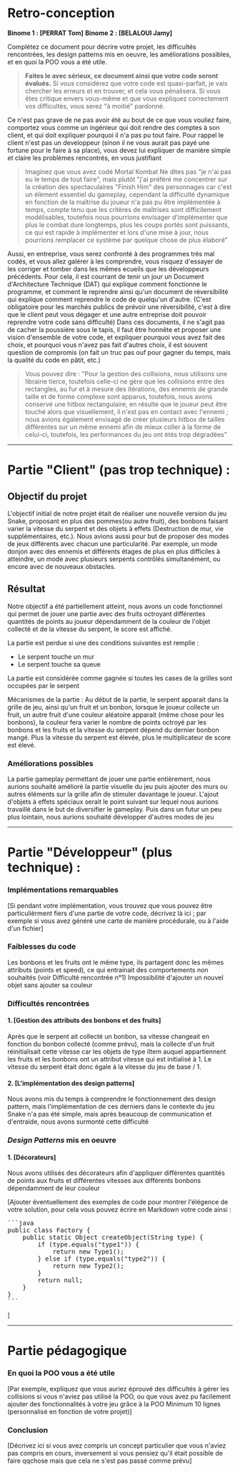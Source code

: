 
# Retro-conception

**Binome 1 : [PERRAT Tom]**
**Binome 2 : [BELALOUI Jamy]**

Complétez ce document pour décrire votre projet, les difficultés rencontrées, les design patterns mis en oeuvre, les améliorations possibles, et en quoi la POO vous a été utile.

> **Faites le avec sérieux, ce document ainsi que votre code seront évalués.**
Si vous considérez que votre code est quasi-parfait, je vais chercher les erreurs et en trouver, et cela vous pénalisera.
Si vous êtes critique envers vous-même et que vous expliquez correctement vos difficultés, vous serez "à moitié" pardonné.

Ce n'est pas grave de ne pas avoir été au bout de ce que vous vouliez faire, comportez vous comme un ingénieur qui doit rendre des comptes à son client, et qui doit expliquer pourquoi il n'a pas pu tout faire.
Pour rappel le client n'est pas un developpeur (sinon il ne vous aurait pas payé une fortune pour le faire à sa place), vous devez lui expliquer de manière simple et claire les problèmes rencontrés, en vous justifiant 
>Imaginez que vous avez codé Mortal Kombat 
Ne dites pas "je n'ai pas eu le temps de tout faire", mais plutôt "j'ai préféré me concentrer sur la création des spectaculaires "Finish Him" des personnages car c'est un élément essentiel du gameplay, cependant la difficulté dynamique en fonction de la maîtrise du joueur n'a pas pu être implémentée à temps, compte tenu que les critères de maîtrises sont difficilement modélisables, toutefois nous pourrions envisager d'implémenter que plus le combat dure longtemps, plus les coups portés sont puissants, ce qui est rapide à implémenter et lors d'une mise à jour, nous pourrions remplacer ce système par quelque chose de plus élaboré"

Aussi, en entreprise, vous serez confronté à des programmes très mal codés, et vous allez galérer à les comprendre, vous risquez d'essayer de les corriger et tomber dans les mêmes ecueils que les développeurs précédents.
Pour cela, il est courrant de tenir un jour un Document d'Architecture Technique (DAT) qui explique comment fonctionne le programme, et comment le reprendre ainsi qu'un document de réversibilité qui explique comment reprendre le code de quelqu'un d'autre.
(C'est obligatoire pour les marchés publics de prévoir une réversibilité, c'est à dire que le client peut vous dégager et une autre entreprise doit pouvoir reprendre votre code sans difficulté)
Dans ces documents, il ne s'agit pas de cacher la poussière sous le tapis, il faut être honnête et proposer une vision d'ensemble de votre code, et expliquer pourquoi vous avez fait des choix, et pourquoi vous n'avez pas fait d'autres choix, il est souvent question de compromis (on fait un truc pas ouf pour gagner du temps, mais la qualité du code en pâtit, etc.)
> Vous pouvez dire : "Pour la gestion des collisions, nous utilisons une librairie tierce, toutefois celle-ci ne gère que les collisions entre des rectangles, au fur et à mesure des itérations, des ennemis de grande taille et de forme complexe sont apparus, toutefois, nous avons conservé une hitbox rectangulaire, en résulte que le joueur peut être touché alors que visuellement, il n'est pas en contact avec l'ennemi ; nous avions également envisagé de créer plusieurs hitbox de tailles différentes sur un même ennemi afin de mieux coller à la forme de celui-ci, toutefois, les performances du jeu ont étés trop dégradées"



---
# Partie "Client" (pas trop technique) :

## Objectif du projet

L'objectif initial de notre projet était de réaliser une nouvelle version du jeu Snake, proposant en plus des pommes(ou autre fruit), des bonbons faisant varier la vitesse du serpent et des objets à effets (Destruction de mur, vie supplémentaires, etc.). Nous avions aussi pour but de proposer des modes de jeux différents avec chacun une particularité. Par exemple, un mode donjon avec des ennemis et différents étages de plus en plus difficiles à atteindre, un mode avec plusieurs serpents contrôlés simultanément, ou encore avec de nouveaux obstacles.

## Résultat

Notre objectif a été partiellement atteint, nous avons un code fonctionnel qui permet de jouer une partie avec des fruits octroyant différentes quantités de points au joueur dépendamment de la couleur de l'objet collecté et de la vitesse du serpent, le score est affiché.

 La partie est perdue si une des conditions suivantes est remplie :
 
- Le serpent touche un mur
- Le serpent touche sa queue

La partie est considérée comme gagnée si toutes les cases de la grilles sont occupées par le serpent

Mécanismes de la partie : Au début de la partie, le serpent apparait dans la grille de jeu, ainsi qu'un fruit et un bonbon, lorsque le joueur collecte un fruit, un autre fruit d'une couleur aléatoire apparait (même chose pour les bonbons), la couleur fera varier le nombre de points octroyé par les bonbons et les fruits et la vitesse du serpent dépend du dernier bonbon mangé. Plus la vitesse du serpent est élevée, plus le multiplicateur de score est élevé.

### Améliorations possibles

La partie gameplay permettant de jouer une partie entièrement, nous aurions souhaité amélioré la partie visuelle du jeu puis ajouter des murs ou autres éléments sur la grille afin de stimuler davantage le joueur. L'ajout d'objets à effets spéciaux serait le point suivant sur lequel nous aurions travaillé dans le but de diversifier le gameplay.
Puis dans un futur un peu plus lointain, nous aurions souhaité développer d'autres modes de jeu 

---
# Partie "Développeur" (plus technique) :


### Implémentations remarquables

[Si pendant votre implémentation, vous trouvez que vous pouvez être particulièrment fiers d'une partie de votre code, décrivez là ici ; par exemple si vous avez généré une carte de manière procédurale, ou à l'aide d'un fichier]

### Faiblesses du code

Les bonbons et les fruits ont le même type, ils partagent donc les mêmes attributs (points et speed), ce qui entrainait des comportements non souhaités (voir Difficulté rencontrée n°1)
Impossibilité d'ajouter un nouvel objet sans ajouter sa couleur 

### Difficultés rencontrées

#### 1. [Gestion des attributs des bonbons et des fruits]

Après que le serpent ait collecté un bonbon, sa vitesse changeait en fonction du bonbon collecté (comme prévu), mais la collecte d'un fruit réinitialisait cette vitesse car les objets de type iItem auquel appartiennent les fruits et les bonbons ont un attribut vitesse qui est initialisé à 1.
Le vitesse du serpent était donc égale à la vitesse du jeu de base / 1.

#### 2. [L'implémentation des design patterns]

Nous avons mis du temps à comprendre le fonctionnement des design pattern, mais l'implémentation de ces derniers dans le contexte du jeu Snake n'a pas été simple, mais après beaucoup de communication et d'entraide, nous avons surmonté cette difficulté


### *Design Patterns* mis en oeuvre

#### 1. [Décorateurs]
Nous avons utilisés des décorateurs afin d'appliquer différentes quantités de points aux fruits et différentes vitesses aux différents bonbons dépendamment de leur couleur

[Ajouter éventuellement des exemples de code pour montrer l'élégence de votre solution, pour cela vous pouvez écrire en Markdown votre code ainsi :

<pre>
```java
public class Factory {
    public static Object createObject(String type) {
        if (type.equals("type1")) {
            return new Type1();
        } else if (type.equals("type2")) {
            return new Type2();
        }
        return null;
    }
}
```
</pre>

]

---
# Partie pédagogique


### En quoi la POO vous a été utile

[Par exemple, expliquez que vous auriez éprouvé des difficultés à gérer les collisions si vous n'aviez pas utilisé la POO, ou que vous avez pu facilement ajouter des fonctionnalités à votre jeu grâce à la POO
Minimum 10 lignes (personnalisé en fonction de votre projet)]

### Conclusion

[Décrivez ici si vous avez compris un concept particulier que vous n'aviez pas compris en cours, inversement si vous pensiez qu'il était possible de faire qqchose mais que cela ne s'est pas passé comme prévu]